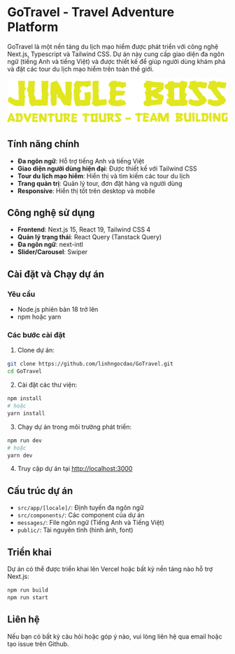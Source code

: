 # GoTravel - Travel Adventure Platform

GoTravel là một nền tảng du lịch mạo hiểm được phát triển với công nghệ Next.js, Typescript và Tailwind CSS. Dự án này cung cấp giao diện đa ngôn ngữ (tiếng Anh và tiếng Việt) và được thiết kế để giúp người dùng khám phá và đặt các tour du lịch mạo hiểm trên toàn thế giới.

![GoTravel Logo](public/images/homePage/logo.webp)

## Tính năng chính

- **Đa ngôn ngữ**: Hỗ trợ tiếng Anh và tiếng Việt
- **Giao diện người dùng hiện đại**: Được thiết kế với Tailwind CSS
- **Tour du lịch mạo hiểm**: Hiển thị và tìm kiếm các tour du lịch
- **Trang quản trị**: Quản lý tour, đơn đặt hàng và người dùng
- **Responsive**: Hiển thị tốt trên desktop và mobile

## Công nghệ sử dụng

- **Frontend**: Next.js 15, React 19, Tailwind CSS 4
- **Quản lý trạng thái**: React Query (Tanstack Query)
- **Đa ngôn ngữ**: next-intl
- **Slider/Carousel**: Swiper

## Cài đặt và Chạy dự án

### Yêu cầu

- Node.js phiên bản 18 trở lên
- npm hoặc yarn

### Các bước cài đặt

1. Clone dự án:
```bash
git clone https://github.com/linhngocdao/GoTravel.git
cd GoTravel
```

2. Cài đặt các thư viện:
```bash
npm install
# hoặc
yarn install
```

3. Chạy dự án trong môi trường phát triển:
```bash
npm run dev
# hoặc
yarn dev
```

4. Truy cập dự án tại [http://localhost:3000](http://localhost:3000)

## Cấu trúc dự án

- `src/app/[locale]/`: Định tuyến đa ngôn ngữ
- `src/components/`: Các component của dự án
- `messages/`: File ngôn ngữ (Tiếng Anh và Tiếng Việt)
- `public/`: Tài nguyên tĩnh (hình ảnh, font)

## Triển khai

Dự án có thể được triển khai lên Vercel hoặc bất kỳ nền tảng nào hỗ trợ Next.js:

```bash
npm run build
npm run start
```

## Liên hệ

Nếu bạn có bất kỳ câu hỏi hoặc góp ý nào, vui lòng liên hệ qua email hoặc tạo issue trên Github.
